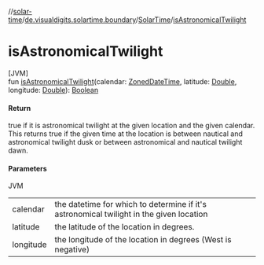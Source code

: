 //[solar-time](../../../index.md)/[de.visualdigits.solartime.boundary](../index.md)/[SolarTime](index.md)/[isAstronomicalTwilight](is-astronomical-twilight.md)

# isAstronomicalTwilight

[JVM]\
fun [isAstronomicalTwilight](is-astronomical-twilight.md)(calendar: [ZonedDateTime](https://docs.oracle.com/javase/8/docs/api/java/time/ZonedDateTime.html), latitude: [Double](https://kotlinlang.org/api/latest/jvm/stdlib/kotlin/-double/index.html), longitude: [Double](https://kotlinlang.org/api/latest/jvm/stdlib/kotlin/-double/index.html)): [Boolean](https://kotlinlang.org/api/latest/jvm/stdlib/kotlin/-boolean/index.html)

#### Return

true if it is astronomical twilight at the given location and the given calendar. This returns true if the given time at the location is between nautical and astronomical twilight dusk or between astronomical and nautical twilight dawn.

#### Parameters

JVM

| | |
|---|---|
| calendar | the datetime for which to determine if it's astronomical twilight in the given location |
| latitude | the latitude of the location in degrees. |
| longitude | the longitude of the location in degrees (West is negative) |
